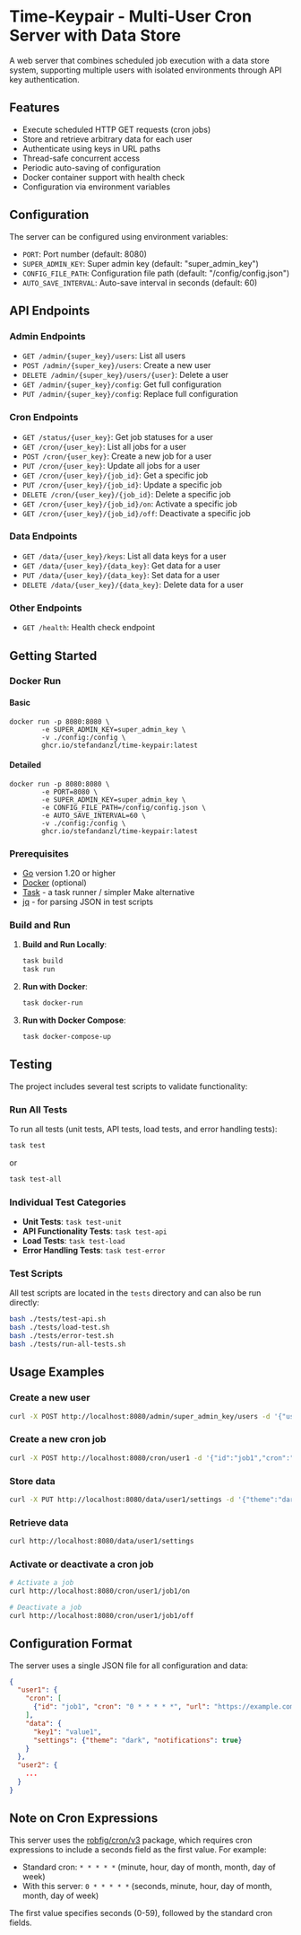 # Time-Keypair - Multi-User Cron Server with Data Store

A web server that combines scheduled job execution with a data store system, supporting multiple users with isolated environments through API key authentication.

## Features

- Execute scheduled HTTP GET requests (cron jobs)
- Store and retrieve arbitrary data for each user
- Authenticate using keys in URL paths
- Thread-safe concurrent access
- Periodic auto-saving of configuration
- Docker container support with health check
- Configuration via environment variables

## Configuration

The server can be configured using environment variables:

- `PORT`: Port number (default: 8080)
- `SUPER_ADMIN_KEY`: Super admin key (default: "super_admin_key")
- `CONFIG_FILE_PATH`: Configuration file path (default: "/config/config.json")
- `AUTO_SAVE_INTERVAL`: Auto-save interval in seconds (default: 60)

## API Endpoints

### Admin Endpoints

- `GET /admin/{super_key}/users`: List all users
- `POST /admin/{super_key}/users`: Create a new user
- `DELETE /admin/{super_key}/users/{user}`: Delete a user
- `GET /admin/{super_key}/config`: Get full configuration
- `PUT /admin/{super_key}/config`: Replace full configuration

### Cron Endpoints

- `GET /status/{user_key}`: Get job statuses for a user
- `GET /cron/{user_key}`: List all jobs for a user
- `POST /cron/{user_key}`: Create a new job for a user
- `PUT /cron/{user_key}`: Update all jobs for a user
- `GET /cron/{user_key}/{job_id}`: Get a specific job
- `PUT /cron/{user_key}/{job_id}`: Update a specific job
- `DELETE /cron/{user_key}/{job_id}`: Delete a specific job
- `GET /cron/{user_key}/{job_id}/on`: Activate a specific job
- `GET /cron/{user_key}/{job_id}/off`: Deactivate a specific job

### Data Endpoints

- `GET /data/{user_key}/keys`: List all data keys for a user
- `GET /data/{user_key}/{data_key}`: Get data for a user
- `PUT /data/{user_key}/{data_key}`: Set data for a user
- `DELETE /data/{user_key}/{data_key}`: Delete data for a user

### Other Endpoints

- `GET /health`: Health check endpoint

## Getting Started

### Docker Run

#### Basic
````shell
docker run -p 8080:8080 \
        -e SUPER_ADMIN_KEY=super_admin_key \
        -v ./config:/config \
        ghcr.io/stefandanzl/time-keypair:latest
````

#### Detailed
````shell
docker run -p 8080:8080 \
        -e PORT=8080 \
        -e SUPER_ADMIN_KEY=super_admin_key \
        -e CONFIG_FILE_PATH=/config/config.json \
        -e AUTO_SAVE_INTERVAL=60 \
        -v ./config:/config \
        ghcr.io/stefandanzl/time-keypair:latest
````

### Prerequisites

- [Go](https://golang.org/dl/) version 1.20 or higher
- [Docker](https://www.docker.com/products/docker-desktop) (optional)
- [Task](https://taskfile.dev/#/installation) - a task runner / simpler Make alternative
- [jq](https://stedolan.github.io/jq/download/) - for parsing JSON in test scripts

### Build and Run

1. **Build and Run Locally**:
   ```bash
   task build
   task run
   ```

2. **Run with Docker**:
   ```bash
   task docker-run
   ```
   
3. **Run with Docker Compose**:
   ```bash
   task docker-compose-up
   ```

## Testing

The project includes several test scripts to validate functionality:

### Run All Tests

To run all tests (unit tests, API tests, load tests, and error handling tests):

```bash
task test
```

or

```bash
task test-all
```

### Individual Test Categories

- **Unit Tests**: `task test-unit`
- **API Functionality Tests**: `task test-api`
- **Load Tests**: `task test-load`
- **Error Handling Tests**: `task test-error`

### Test Scripts

All test scripts are located in the `tests` directory and can also be run directly:

```bash
bash ./tests/test-api.sh
bash ./tests/load-test.sh
bash ./tests/error-test.sh
bash ./tests/run-all-tests.sh
```

## Usage Examples

### Create a new user
```bash
curl -X POST http://localhost:8080/admin/super_admin_key/users -d '{"user":"user1"}'
```

### Create a new cron job
```bash
curl -X POST http://localhost:8080/cron/user1 -d '{"id":"job1","cron":"0 * * * * *","url":"https://example.com","active":true}'
```

### Store data
```bash
curl -X PUT http://localhost:8080/data/user1/settings -d '{"theme":"dark","notifications":true}'
```

### Retrieve data
```bash
curl http://localhost:8080/data/user1/settings
```

### Activate or deactivate a cron job
```bash
# Activate a job
curl http://localhost:8080/cron/user1/job1/on

# Deactivate a job
curl http://localhost:8080/cron/user1/job1/off
```

## Configuration Format

The server uses a single JSON file for all configuration and data:

```json
{
  "user1": {
    "cron": [
      {"id": "job1", "cron": "0 * * * * *", "url": "https://example.com", "active": true}
    ],
    "data": {
      "key1": "value1",
      "settings": {"theme": "dark", "notifications": true}
    }
  },
  "user2": {
    ...
  }
}
```

## Note on Cron Expressions

This server uses the [robfig/cron/v3](https://github.com/robfig/cron) package, which requires cron expressions to include a seconds field as the first value. For example:

- Standard cron: `* * * * *` (minute, hour, day of month, month, day of week)
- With this server: `0 * * * * *` (seconds, minute, hour, day of month, month, day of week)

The first value specifies seconds (0-59), followed by the standard cron fields.
